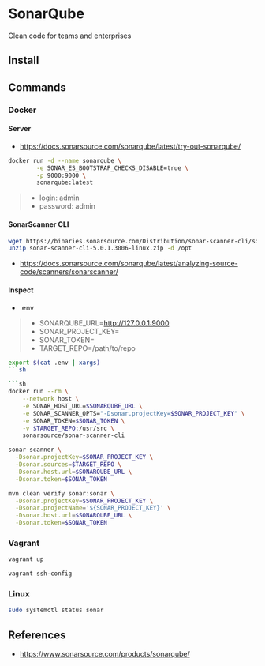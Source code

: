 # SonarQube

Clean code for teams and enterprises

## Install

## Commands

### Docker

#### Server

- https://docs.sonarsource.com/sonarqube/latest/try-out-sonarqube/

```sh
docker run -d --name sonarqube \
        -e SONAR_ES_BOOTSTRAP_CHECKS_DISABLE=true \
        -p 9000:9000 \
        sonarqube:latest
```
> - login: admin
> - password: admin

#### SonarScanner CLI

```sh
wget https://binaries.sonarsource.com/Distribution/sonar-scanner-cli/sonar-scanner-cli-5.0.1.3006-linux.zip
unzip sonar-scanner-cli-5.0.1.3006-linux.zip -d /opt
```

- https://docs.sonarsource.com/sonarqube/latest/analyzing-source-code/scanners/sonarscanner/

#### Inspect

- .env
> - SONARQUBE_URL=http://127.0.0.1:9000
> - SONAR_PROJECT_KEY=
> - SONAR_TOKEN=
> - TARGET_REPO=/path/to/repo


```sh
export $(cat .env | xargs)
```sh

```sh
docker run --rm \
    --network host \
    -e SONAR_HOST_URL=$SONARQUBE_URL \
    -e SONAR_SCANNER_OPTS="-Dsonar.projectKey=$SONAR_PROJECT_KEY" \
    -e SONAR_TOKEN=$SONAR_TOKEN \
    -v $TARGET_REPO:/usr/src \
    sonarsource/sonar-scanner-cli
```    

```sh
sonar-scanner \
  -Dsonar.projectKey=$SONAR_PROJECT_KEY \
  -Dsonar.sources=$TARGET_REPO \
  -Dsonar.host.url=$SONARQUBE_URL \
  -Dsonar.token=$SONAR_TOKEN
```

```sh
mvn clean verify sonar:sonar \
  -Dsonar.projectKey=$SONAR_PROJECT_KEY \
  -Dsonar.projectName='${SONAR_PROJECT_KEY}' \
  -Dsonar.host.url=$SONARQUBE_URL \
  -Dsonar.token=$SONAR_TOKEN
```

### Vagrant

```sh
vagrant up
```

```sh
vagrant ssh-config
```

### Linux

```sh
sudo systemctl status sonar
```

## References 

- https://www.sonarsource.com/products/sonarqube/
